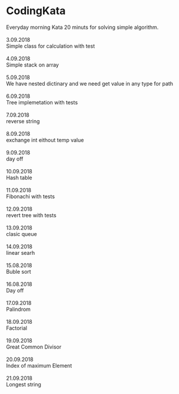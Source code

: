 # CodingKata
Everyday morning Kata 20 minuts for solving simple algorithm. <br /><br />
3.09.2018 <br />
Simple class for calculation with test <br /><br />
4.09.2018 <br />
Simple stack on array <br /><br />
5.09.2018 <br />
We have nested dictinary and we need get value in any type for path <br /><br />
6.09.2018 <br />
Tree implemetation with tests <br /><br />
7.09.2018 <br />
reverse string <br /><br />
8.09.2018 <br />
exchange int eithout temp value <br /><br />
9.09.2018 <br />
day off <br /> <br />
10.09.2018 <br />
Hash table <br /><br />
11.09.2018 <br />
Fibonachi with tests <br /><br />
12.09.2018 <br />
revert tree with tests <br /><br />
13.09.2018 <br />
clasic queue <br /><br />
14.09.2018 <br />
linear searh <br /><br />
15.08.2018  <br />
Buble sort<br /> <br />
16.08.2018  <br />
Day off<br /><br />
17.09.2018 <br />
Palindrom <br /><br />
18.09.2018 <br />
Factorial <br /><br />
19.09.2018 <br />
Great Common Divisor <br /><br />
20.09.2018 <br />
Index of maximum Element <br /><br />
21.09.2018 <br />
Longest string <br /><br />


